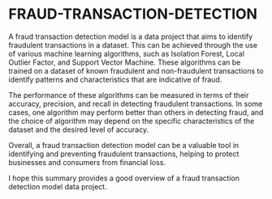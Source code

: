 # FRAUD-TRANSACTION-DETECTION

A fraud transaction detection model is a data project that aims to identify fraudulent transactions in a dataset. This can be achieved through the use of various machine learning algorithms, such as Isolation Forest, Local Outlier Factor, and Support Vector Machine. These algorithms can be trained on a dataset of known fraudulent and non-fraudulent transactions to identify patterns and characteristics that are indicative of fraud.

The performance of these algorithms can be measured in terms of their accuracy, precision, and recall in detecting fraudulent transactions. In some cases, one algorithm may perform better than others in detecting fraud, and the choice of algorithm may depend on the specific characteristics of the dataset and the desired level of accuracy.

Overall, a fraud transaction detection model can be a valuable tool in identifying and preventing fraudulent transactions, helping to protect businesses and consumers from financial loss.

I hope this summary provides a good overview of a fraud transaction detection model data project.
